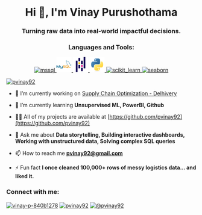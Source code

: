 <h1 align="center">Hi 👋, I'm Vinay Purushothama</h1>
<h3 align="center">Turning raw data into real-world impactful decisions.</h3>

<h3 align="center">Languages and Tools:</h3>
<p align="center"> <a href="https://www.microsoft.com/en-us/sql-server" target="_blank" rel="noreferrer"> <img src="https://www.svgrepo.com/show/303229/microsoft-sql-server-logo.svg" alt="mssql" width="40" height="40"/> </a> <a href="https://www.mysql.com/" target="_blank" rel="noreferrer"> <img src="https://raw.githubusercontent.com/devicons/devicon/master/icons/mysql/mysql-original-wordmark.svg" alt="mysql" width="40" height="40"/> </a> <a href="https://pandas.pydata.org/" target="_blank" rel="noreferrer"> <img src="https://raw.githubusercontent.com/devicons/devicon/2ae2a900d2f041da66e950e4d48052658d850630/icons/pandas/pandas-original.svg" alt="pandas" width="40" height="40"/> </a> <a href="https://www.python.org" target="_blank" rel="noreferrer"> <img src="https://raw.githubusercontent.com/devicons/devicon/master/icons/python/python-original.svg" alt="python" width="40" height="40"/> </a> <a href="https://scikit-learn.org/" target="_blank" rel="noreferrer"> <img src="https://upload.wikimedia.org/wikipedia/commons/0/05/Scikit_learn_logo_small.svg" alt="scikit_learn" width="40" height="40"/> </a> <a href="https://seaborn.pydata.org/" target="_blank" rel="noreferrer"> <img src="https://seaborn.pydata.org/_images/logo-mark-lightbg.svg" alt="seaborn" width="40" height="40"/> </a> </p>

<p align="left"> <a href="https://github.com/ryo-ma/github-profile-trophy"><img src="https://github-profile-trophy.vercel.app/?username=pvinay92" alt="pvinay92" /></a> </p>

- 🔭 I’m currently working on [Supply Chain Optimization - Delhivery](https://github.com/pvinay92/Feature_Engineering_Delhivery)

- 🌱 I’m currently learning **Unsupervised ML, PowerBI, Github**

- 👨‍💻 All of my projects are available at [https://github.com/pvinay92](https://github.com/pvinay92)

- 💬 Ask me about **Data storytelling, Building interactive dashboards, Working with unstructured data, Solving complex SQL queries**

- 📫 How to reach me **pvinay92@gmail.com**

- ⚡ Fun fact **I once cleaned 100,000+ rows of messy logistics data... and liked it.**

<h3 align="left">Connect with me:</h3>
<p align="left">
<a href="https://linkedin.com/in/vinay-p-840b1278" target="blank"><img align="center" src="https://raw.githubusercontent.com/rahuldkjain/github-profile-readme-generator/master/src/images/icons/Social/linked-in-alt.svg" alt="vinay-p-840b1278" height="30" width="40" /></a>
<a href="https://www.leetcode.com/pvinay92" target="blank"><img align="center" src="https://raw.githubusercontent.com/rahuldkjain/github-profile-readme-generator/master/src/images/icons/Social/leet-code.svg" alt="pvinay92" height="30" width="40" /></a>
<a href="https://www.hackerearth.com/@pvinay92" target="blank"><img align="center" src="https://raw.githubusercontent.com/rahuldkjain/github-profile-readme-generator/master/src/images/icons/Social/hackerearth.svg" alt="@pvinay92" height="30" width="40" /></a>
</p>


